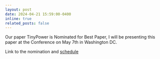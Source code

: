 ```yaml
---
layout: post
date: 2024-04-21 15:59:00-0400
inline: true
related_posts: false
---
```

Our paper TinyPower is Nominated for Best Paper, I will be presenting this paper at the Conference on May 7th in Washington DC.

Link to the nomination and [schedule](http://www.hostsymposium.org/program-html.php)
